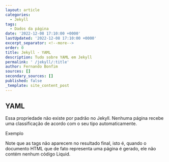 ```yaml
---
layout: article
categories:
  - Jekyll
tags:
  - Dados da página
date: '2022-12-08 17:10:00 +0000'
lastUpdated: '2022-12-08 17:10:00 +0000'
excerpt_separator: <!--more-->
order: 0
title: Jekyll - YAML
description: Tudo sobre YAML em Jekyll
permalink: ' /jekyll/:title'
author: Fernando Bonfim
sources: []
secondary_sources: []
published: false
_template: site_content_post
---
```
















## YAML

Essa propriedade não existe por padrão no Jekyll. Nenhuma página recebe uma classificação de acordo com o seu tipo automaticamente.

Exemplo

Note que as tags não aparecem no resultado final, isto é, quando o documento HTML que de fato representa uma página é gerado, ele não contém nenhum código Liquid.
